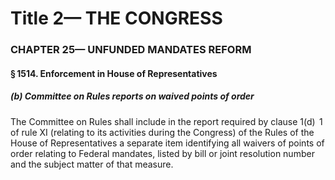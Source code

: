 
# Title 2— THE CONGRESS
### CHAPTER 25— UNFUNDED MANDATES REFORM
#### § 1514. Enforcement in House of Representatives
##### (b) Committee on Rules reports on waived points of order

The Committee on Rules shall include in the report required by clause 1(d)  1 of rule XI (relating to its activities during the Congress) of the Rules of the House of Representatives a separate item identifying all waivers of points of order relating to Federal mandates, listed by bill or joint resolution number and the subject matter of that measure.
